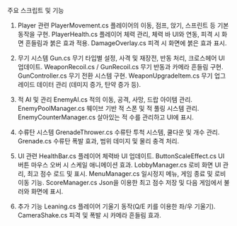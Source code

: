 주요 스크립트 및 기능
1. Player 관련
PlayerMovement.cs
플레이어의 이동, 점프, 앉기, 스프린트 등 기본 동작을 구현.
PlayerHealth.cs
플레이어 체력 관리, 체력 바 UI와 연동, 피격 시 화면 흔들림과 붉은 효과 적용.
DamageOverlay.cs
피격 시 화면에 붉은 효과 표시.

2. 무기 시스템
Gun.cs
무기 타입별 설정, 사격 및 재장전, 반동 처리, 크로스헤어 UI 업데이트.
WeaponRecoil.cs / GunRecoil.cs
무기 반동과 카메라 흔들림 구현.
GunController.cs
무기 전환 시스템 구현.
WeaponUpgradeItem.cs
무기 업그레이드 데이터 관리 (데미지 증가, 탄약 증가 등).

3. 적 AI 및 관리
EnemyAI.cs
적의 이동, 공격, 사망, 드랍 아이템 관리.
EnemyPoolManager.cs
웨이브 기반 적 스폰 및 적 풀링 시스템 관리.
EnemyCounterManager.cs
살아있는 적 수를 관리하고 UI에 표시.

4. 수류탄 시스템
GrenadeThrower.cs
수류탄 투척 시스템, 쿨다운 및 개수 관리.
Grenade.cs
수류탄 폭발 효과, 범위 데미지 및 물리 충격 처리.

5. UI 관련
HealthBar.cs
플레이어 체력바 UI 업데이트.
ButtonScaleEffect.cs
UI 버튼 마우스 오버 시 스케일 애니메이션 효과.
LobbyManager.cs
로비 화면 UI 관리, 최고 점수 로드 및 표시.
MenuManager.cs
일시정지 메뉴, 게임 종료 및 로비 이동 기능.
ScoreManager.cs
Json을 이용한 최고 점수 저장 및 다음 게임에서 불러와 화면에 표시.

6. 추가 기능
Leaning.cs
플레이어 기울기 동작(Q/E 키를 이용한 좌/우 기울기).
CameraShake.cs
피격 및 폭발 시 카메라 흔들림 효과.